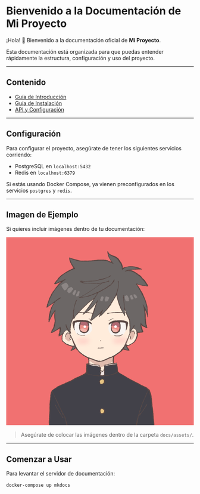 # Bienvenido a la Documentación de Mi Proyecto

¡Hola! 👋 Bienvenido a la documentación oficial de **Mi Proyecto**.

Esta documentación está organizada para que puedas entender rápidamente la estructura, configuración y uso del proyecto.

---

## Contenido

- [Guía de Introducción](guia/introduccion.md)
- [Guía de Instalación](guia/instalacion.md)
- [API y Configuración](#configuracion)

---

## Configuración

Para configurar el proyecto, asegúrate de tener los siguientes servicios corriendo:

- PostgreSQL en `localhost:5432`
- Redis en `localhost:6379`

Si estás usando Docker Compose, ya vienen preconfigurados en los servicios `postgres` y `redis`.

---

## Imagen de Ejemplo

Si quieres incluir imágenes dentro de tu documentación:

![Logo de ejemplo](assets/logo.png)

> Asegúrate de colocar las imágenes dentro de la carpeta `docs/assets/`.

---

## Comenzar a Usar

Para levantar el servidor de documentación:

```bash
docker-compose up mkdocs
